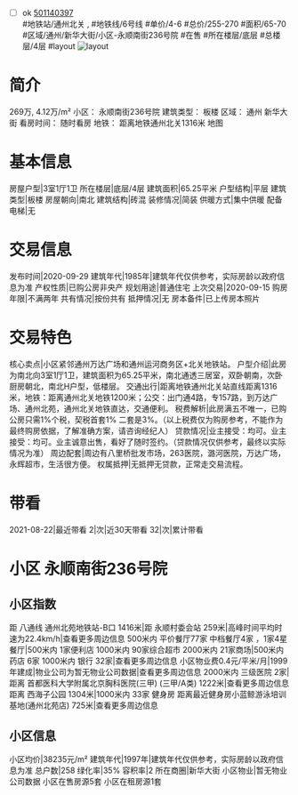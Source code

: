 - [ ] ok [501140397](https://bj.5i5j.com/ershoufang/501140397.html)  
 #地铁站/通州北关 ,  #地铁线/6号线
#单价/4-6 #总价/255-270 #面积/65-70   #区域/通州/新华大街/小区-永顺南街236号院 #在售 #所在楼层/底层 #总楼层/4层 #layout 
![layout](http://image2a.5i5j.com/bdir/layout/81352d6c875e40c28d9cf50631fae38c.jpg_P5.jpg) 
# 简介 
 269万,  4.12万/m² 
小区： 永顺南街236号院
建筑类型： 板楼
区域： 通州 新华大街
看房时间： 随时看房
地铁： 距离地铁通州北关1316米 地图
# 基本信息 
 房屋户型|3室1厅1卫
所在楼层|底层/4层
建筑面积|65.25平米
户型结构|平层
建筑类型|板楼
房屋朝向|南北
建筑结构|砖混
装修情况|简装
供暖方式|集中供暖
配备电梯|无
# 交易信息 
 发布时间|2020-09-29
建筑年代|1985年|建筑年代仅供参考，实际房龄以政府信息为准
产权性质|已购公房非央产
规划用途|普通住宅
上次交易|2020-09-15
购房年限|不满两年
共有情况|按份共有
抵押情况|无
房本备件|已上传房本照片
# 交易特色 
 核心卖点|小区紧邻通州万达广场和通州运河商务区+北关地铁站。
户型介绍|此房为南北向3室1厅1卫，建筑面积为65.25平米，南北通透三居室，双卧朝南，次卧厨房朝北，南北H户型，低楼层。
交通出行|距离地铁通州北关站直线距离1316米，地铁：距离通州北关地铁1200米；公交：出门通4路，专157路，到万达广场、通州北苑，通州北关地铁直达，交通便利。
税费解析|此房满五不唯一，已购公房只需1%个税，契税首套1% 二套是3%。（以上税费仅为购房参考，不能作为最终购房依据，了解准确方案，请咨询经纪人）
贷款情况|业主接受：均可。业主接受：均可。业主诚意出售，看好了随时签约。（贷款情况仅供参考，最终以实际情况为准）
周边配套|周边有八里桥批发市场，263医院，潞河医院，万达广场，永辉超市，生活很方便。
权属抵押|无抵押无贷款，正常走交易流程。
# 带看 
 2021-08-22|最近带看	 2|次|近30天带看	 32|次|累计带看
# 小区 永顺南街236号院
## 小区指数 
 距 八通线 通州北苑地铁站-B口 1416米|距 永顺村委会站 259米|高峰时间平均时速为22.4km/h|查看更多周边信息
500米内 平价餐厅77家
中档餐厅4家 ，1家4星餐厅|500米内 1家便利店
1000米内 90家综合超市
2000米内 21家商场|500米内 药店 6家
1000米内 银行 32家|查看更多周边信息
小区物业费0.4元/平米/月|1999年建成|物业公司为暂无物业公司数据|查看更多周边信息
2000米内 三级医院 2家|距离 首都医科大学附属北京胸科医院(三甲) (三甲/A类) 1222米|查看更多周边信息
距离 西海子公园 1304米|1000米内 33家 健身房
距离最近健身房小蓝鲸游泳培训基地(通州北苑店) 725米|查看更多周边信息
## 小区信息 
 小区均价|38235元/m²
建筑年代|1997年|建筑年代仅供参考，实际房龄以政府信息为准
总户数|258
绿化率|35%
容积率|2
所在商圈|新华大街
小区物业|暂无物业公司数据
小区在售房源5套
小区在租房源1套
